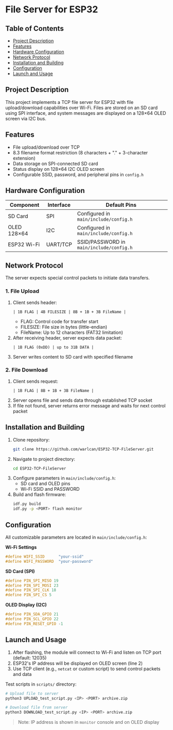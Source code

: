 # File Server for ESP32

## Table of Contents
- [Project Description](#project-description)
- [Features](#features)
- [Hardware Configuration](#hardware-configuration)
- [Network Protocol](#network-protocol)
- [Installation and Building](#installation-and-building)
- [Configuration](#configuration)
- [Launch and Usage](#launch-and-usage)

## Project Description
This project implements a TCP file server for ESP32 with file upload/download capabilities over Wi-Fi. Files are stored on an SD card using SPI interface, and system messages are displayed on a 128×64 OLED screen via I2C bus.

## Features
- File upload/download over TCP
- 8.3 filename format restriction (8 characters + "." + 3-character extension)
- Data storage on SPI-connected SD card
- Status display on 128×64 I2C OLED screen
- Configurable SSID, password, and peripheral pins in `config.h`

## Hardware Configuration
| Component      | Interface | Default Pins                     |
|----------------|-----------|----------------------------------|
| SD Card        | SPI       | Configured in `main/include/config.h` |
| OLED 128×64    | I2C       | Configured in `main/include/config.h` |
| ESP32 Wi-Fi    | UART/TCP  | SSID/PASSWORD in `main/include/config.h` |

## Network Protocol
The server expects special control packets to initiate data transfers.

### 1. File Upload
1. Client sends header:
   ```
   | 1B FLAG | 4B FILESIZE | 8B + 1B + 3B FileName |
   ```
   - FLAG: Control code for transfer start
   - FILESIZE: File size in bytes (little-endian)
   - FileName: Up to 12 characters (FAT32 limitation)
2. After receiving header, server expects data packet:
   ```
   | 1B FLAG (0xDD) | up to 31B DATA |
   ```
3. Server writes content to SD card with specified filename

### 2. File Download
1. Client sends request:
   ```
   | 1B FLAG | 8B + 1B + 3B FileName |
   ```
2. Server opens file and sends data through established TCP socket
3. If file not found, server returns error message and waits for next control packet

## Installation and Building
1. Clone repository:
   ```bash
   git clone https://github.com/warlcan/ESP32-TCP-FileServer.git
   ```
2. Navigate to project directory:
   ```bash
   cd ESP32-TCP-FileServer
   ```
3. Configure parameters in `main/include/config.h`:
   - SD card and OLED pins
   - Wi-Fi SSID and PASSWORD
4. Build and flash firmware:
   ```bash
   idf.py build
   idf.py -p <PORT> flash monitor
   ```

## Configuration
All customizable parameters are located in `main/include/config.h`:

**Wi-Fi Settings**
```c
#define WIFI_SSID      "your-ssid"
#define WIFI_PASSWORD  "your-password"
```

**SD Card (SPI)**
```c
#define PIN_SPI_MISO 19
#define PIN_SPI_MOSI 23
#define PIN_SPI_CLK 18
#define PIN_SPI_CS 5
```

**OLED Display (I2C)**
```c
#define PIN_SDA_GPIO 21
#define PIN_SCL_GPIO 22
#define PIN_RESET_GPIO -1
```

## Launch and Usage
1. After flashing, the module will connect to Wi-Fi and listen on TCP port (default: 12035)
2. ESP32's IP address will be displayed on OLED screen (line 2)
3. Use TCP client (e.g., `netcat` or custom script) to send control packets and data

Test scripts in `scripts/` directory:
```bash
# Upload file to server
python3 UPLOAD_test_script.py <IP> <PORT> archive.zip

# Download file from server
python3 DOWNLOAD_test_script.py <IP> <PORT> archive.zip
```
> Note: IP address is shown in `monitor` console and on OLED display
